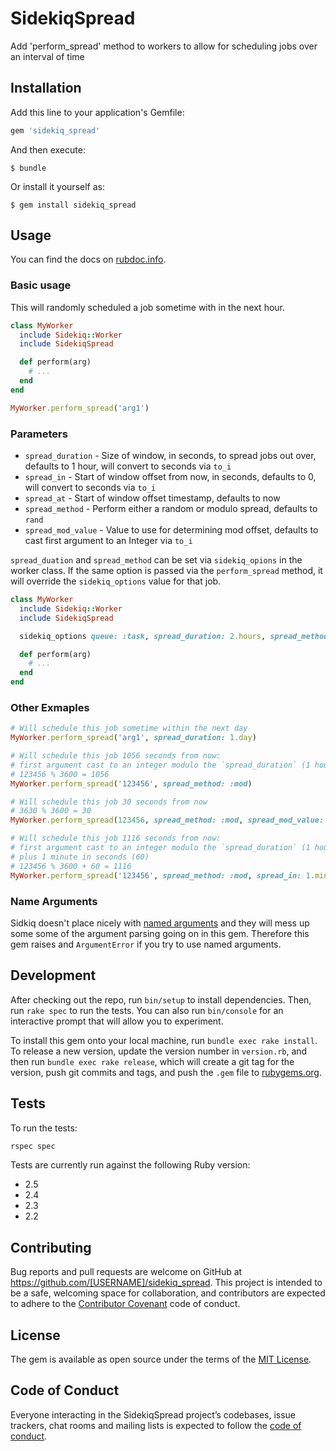 # SidekiqSpread

Add 'perform_spread' method to workers to allow for scheduling jobs over an interval of time

## Installation

Add this line to your application's Gemfile:

```ruby
gem 'sidekiq_spread'
```

And then execute:

    $ bundle

Or install it yourself as:

    $ gem install sidekiq_spread

## Usage

You can find the docs on [rubdoc.info](https://www.rubydoc.info/github/Latermedia/sidekiq_spread/master).

### Basic usage

This will randomly scheduled a job sometime with in the next hour.

```ruby
class MyWorker
  include Sidekiq::Worker
  include SidekiqSpread

  def perform(arg)
  	# ...
  end
end

MyWorker.perform_spread('arg1')
```

### Parameters

* `spread_duration` - Size of window, in seconds, to spread jobs out over, defaults to 1 hour, will convert to seconds via `to_i`
* `spread_in` - Start of window offset from now, in seconds, defaults to 0, will convert to seconds via `to_i`
* `spread_at` - Start of window offset timestamp, defaults to now
* `spread_method` - Perform either a random or modulo spread, defaults to `rand`
* `spread_mod_value` - Value to use for determining mod offset, defaults to cast first argument to an Integer via `to_i`


`spread_duation` and `spread_method` can be set via `sidekiq_opions` in the worker class. If the same option is passed via the `perform_spread` method, it will override the `sidekiq_options` value for that job.

```ruby
class MyWorker
  include Sidekiq::Worker
  include SidekiqSpread

  sidekiq_options queue: :task, spread_duration: 2.hours, spread_method: :mod

  def perform(arg)
  	# ...
  end
end
```

### Other Exmaples

```ruby
# Will schedule this job sometime within the next day
MyWorker.perform_spread('arg1', spread_duration: 1.day)

# Will schedule this job 1056 seconds from now:
# first argument cast to an integer modulo the `spread_duration` (1 hour) in seconds (3600)
# 123456 % 3600 = 1056
MyWorker.perform_spread('123456', spread_method: :mod)

# Will schedule this job 30 seconds from now
# 3630 % 3600 = 30
MyWorker.perform_spread(123456, spread_method: :mod, spread_mod_value: 3630)

# Will schedule this job 1116 seconds from now:
# first argument cast to an integer modulo the `spread_duration` (1 hour) in seconds (3600),
# plus 1 minute in seconds (60)
# 123456 % 3600 + 60 = 1116
MyWorker.perform_spread('123456', spread_method: :mod, spread_in: 1.minute)
```

### Name Arguments

Sidkiq doesn't place nicely with [named arguments](https://github.com/mperham/sidekiq/wiki/Best-Practices) and they will mess up some some of the argument parsing going on in this gem. Therefore this gem raises and `ArgumentError` if you try to use named arguments.

## Development

After checking out the repo, run `bin/setup` to install dependencies. Then, run `rake spec` to run the tests. You can also run `bin/console` for an interactive prompt that will allow you to experiment.

To install this gem onto your local machine, run `bundle exec rake install`. To release a new version, update the version number in `version.rb`, and then run `bundle exec rake release`, which will create a git tag for the version, push git commits and tags, and push the `.gem` file to [rubygems.org](https://rubygems.org).

## Tests

To run the tests:

```bash
rspec spec
```

Tests are currently run against the following Ruby version:
- 2.5
- 2.4
- 2.3
- 2.2

## Contributing

Bug reports and pull requests are welcome on GitHub at https://github.com/[USERNAME]/sidekiq_spread. This project is intended to be a safe, welcoming space for collaboration, and contributors are expected to adhere to the [Contributor Covenant](http://contributor-covenant.org) code of conduct.

## License

The gem is available as open source under the terms of the [MIT License](https://opensource.org/licenses/MIT).

## Code of Conduct

Everyone interacting in the SidekiqSpread project’s codebases, issue trackers, chat rooms and mailing lists is expected to follow the [code of conduct](https://github.com/[USERNAME]/sidekiq_spread/blob/master/CODE_OF_CONDUCT.md).
